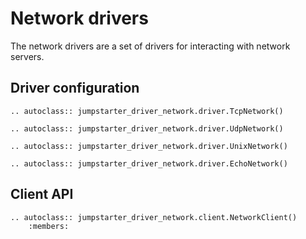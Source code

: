 # Network drivers

The network drivers are a set of drivers for interacting with network servers.

## Driver configuration

```{eval-rst}
.. autoclass:: jumpstarter_driver_network.driver.TcpNetwork()
```

```{eval-rst}
.. autoclass:: jumpstarter_driver_network.driver.UdpNetwork()
```

```{eval-rst}
.. autoclass:: jumpstarter_driver_network.driver.UnixNetwork()
```

```{eval-rst}
.. autoclass:: jumpstarter_driver_network.driver.EchoNetwork()
```

## Client API

```{eval-rst}
.. autoclass:: jumpstarter_driver_network.client.NetworkClient()
    :members:
```
